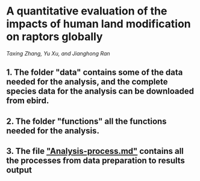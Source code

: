 # A quantitative evaluation of the impacts of human land modification on raptors globally
*Taxing Zhang, Yu Xu, and Jianghong Ran*

## 1. The folder "data" contains some of the data needed for the analysis, and the complete species data for the analysis can be downloaded from ebird.
## 2. The folder "functions" all the functions needed for the analysis.
## 3. The file ["Analysis-process.md"](Analysis-process.md) contains all the processes from data preparation to results output
